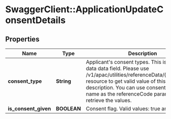 # SwaggerClient::ApplicationUpdateConsentDetails

## Properties
Name | Type | Description | Notes
------------ | ------------- | ------------- | -------------
**consent_type** | **String** | Applicant&#x27;s consent types. This is a reference data data field. Please use /v1/apac/utilities/referenceData/{consentType} resource to get valid value of this field with description. You can use consentType field name as the referenceCode parameter to retrieve the values. | [optional] 
**is_consent_given** | **BOOLEAN** | Consent flag. Valid values: true and false | [optional] 

